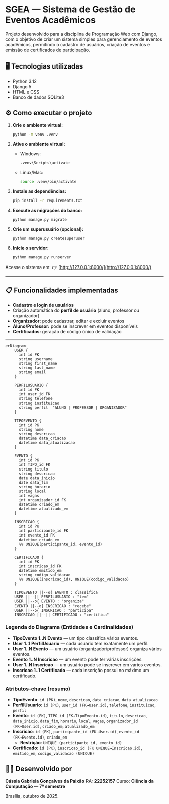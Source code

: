 # SGEA — Sistema de Gestão de Eventos Acadêmicos

Projeto desenvolvido para a disciplina de Programação Web com Django, com o objetivo de criar um sistema simples para gerenciamento de eventos acadêmicos, permitindo o cadastro de usuários, criação de eventos e emissão de certificados de participação.

## 🖥️ Tecnologias utilizadas
- Python 3.12
- Django 5
- HTML e CSS
- Banco de dados SQLite3

## ⚙️ Como executar o projeto

1. **Crie o ambiente virtual:**
   ```bash
   python -m venv .venv
   
2. **Ative o ambiente virtual:**

   * Windows:

     ```bash
     .venv\Scripts\activate
     ```
   * Linux/Mac:

     ```bash
     source .venv/bin/activate
     ```
3. **Instale as dependências:**

   ```bash
   pip install -r requirements.txt
   ```
4. **Execute as migrações do banco:**

   ```bash
   python manage.py migrate
   ```
5. **Crie um superusuário (opcional):**

   ```bash
   python manage.py createsuperuser
   ```
6. **Inicie o servidor:**

   ```bash
   python manage.py runserver
   ```

Acesse o sistema em:
👉 [http://127.0.0.1:8000/](http://127.0.0.1:8000/)

---

## 📋 Funcionalidades implementadas

* **Cadastro e login de usuários**
* Criação automática do **perfil de usuário** (aluno, professor ou organizador)
* **Organizador:** pode cadastrar, editar e excluir eventos
* **Aluno/Professor:** pode se inscrever em eventos disponíveis
* **Certificados:** geração de código único de validação

---

```mermaid
erDiagram
    USER {
      int id PK
      string username
      string first_name
      string last_name
      string email
    }

    PERFILUSUARIO {
      int id PK
      int user_id FK
      string telefone
      string instituicao
      string perfil  "ALUNO | PROFESSOR | ORGANIZADOR"
    }

    TIPOEVENTO {
      int id PK
      string nome
      string descricao
      datetime data_criacao
      datetime data_atualizacao
    }

    EVENTO {
      int id PK
      int TIPO_id FK
      string titulo
      string descricao
      date data_inicio
      date data_fim
      string horario
      string local
      int vagas
      int organizador_id FK
      datetime criado_em
      datetime atualizado_em
    }

    INSCRICAO {
      int id PK
      int participante_id FK
      int evento_id FK
      datetime criado_em
      %% UNIQUE(participante_id, evento_id)
    }

    CERTIFICADO {
      int id PK
      int inscricao_id FK
      datetime emitido_em
      string codigo_validacao
      %% UNIQUE(inscricao_id), UNIQUE(codigo_validacao)
    }

    TIPOEVENTO ||--o{ EVENTO : classifica
    USER ||--|| PERFILUSUARIO : "tem"
    USER ||--o{ EVENTO : "organiza"
    EVENTO ||--o{ INSCRICAO : "recebe"
    USER ||--o{ INSCRICAO : "participa"
    INSCRICAO ||--|| CERTIFICADO : "certifica"

```
### Legenda do Diagrama (Entidades e Cardinalidades)
- **TipoEvento 1..N Evento** — um tipo classifica vários eventos.
- **User 1..1 PerfilUsuario** — cada usuário tem exatamente um perfil.
- **User 1..N Evento** — um usuário (organizador/professor) organiza vários eventos.
- **Evento 1..N Inscricao** — um evento pode ter várias inscrições.
- **User 1..N Inscricao** — um usuário pode se inscrever em vários eventos.
- **Inscricao 1..1 Certificado** — cada inscrição possui no máximo um certificado.

### Atributos-chave (resumo)
- **TipoEvento**: `id (PK)`, `nome`, `descricao`, `data_criacao`, `data_atualizacao`  
- **PerfilUsuario**: `id (PK)`, `user_id (FK→User.id)`, `telefone`, `instituicao`, `perfil`  
- **Evento**: `id (PK)`, `TIPO_id (FK→TipoEvento.id)`, `titulo`, `descricao`, `data_inicio`, `data_fim`, `horario`, `local`, `vagas`, `organizador_id (FK→User.id)`, `criado_em`, `atualizado_em`  
- **Inscricao**: `id (PK)`, `participante_id (FK→User.id)`, `evento_id (FK→Evento.id)`, `criado_em`  
  - **Restrição**: `UNIQUE (participante_id, evento_id)`  
- **Certificado**: `id (PK)`, `inscricao_id (FK UNIQUE→Inscricao.id)`, `emitido_em`, `codigo_validacao (UNIQUE)`

## 👩‍💻 Desenvolvido por

**Cássia Gabriela Gonçalves da Paixão**
RA: **22252157**
Curso: **Ciência da Computação — 7º semestre**

Brasília, outubro de 2025.
